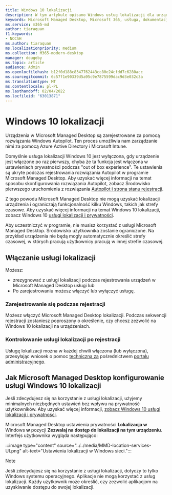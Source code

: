 ```yaml
---
title: Windows 10 lokalizacji
description: W tym artykule opisano Windows usług lokalizacji dla urządzeń
keywords: Microsoft Managed Desktop, Microsoft 365, usługa, dokumentacja
ms.service: m365-md
author: tiaraquan
f1.keywords:
- NOCSH
ms.author: tiaraquan
ms.localizationpriority: medium
ms.collection: M365-modern-desktop
manager: dougeby
ms.topic: article
audience: Admin
ms.openlocfilehash: b12f0d188c8347762443cc80e24cfdd7c6280acc
ms.sourcegitcommit: 6c57f1e90339d5a95c9e7875599dac9d3e032c3a
ms.translationtype: MT
ms.contentlocale: pl-PL
ms.lasthandoff: 02/04/2022
ms.locfileid: "63013871"
---
```

# <a name="windows-10-location-service"></a>Windows 10 lokalizacji

Urządzenia w Microsoft Managed Desktop są zarejestrowane za pomocą rozwiązania Windows Autopilot. Ten proces umożliwia nam zarządzanie nimi za pomocą Azure Active Directory i Microsoft Intune.

Domyślnie usługa lokalizacji Windows 10 jest wyłączona, gdy urządzenie jest włączone po raz pierwszy, chyba że ta funkcja jest włączona w ustawieniach prywatności podczas "out of box experience". Te ustawienia są ukryte podczas rejestrowania rozwiązania Autopilot w programie Microsoft Managed Desktop. Aby uzyskać więcej informacji na temat sposobu skonfigurowania rozwiązania Autopilot, zobacz Środowisko pierwszego uruchomienia z rozwiązania [Autopilot i strona stanu rejestracji](esp-first-run.md).

Z tego powodu Microsoft Managed Desktop nie mogą uzyskać lokalizacji urządzenia i ograniczają funkcjonalność kilku Windows, takich jak strefy czasowe. Aby uzyskać więcej informacji na temat Windows 10 lokalizacji, zobacz Windows 10 [usługi lokalizacji i prywatności](https://support.microsoft.com/windows/windows-10-location-service-and-privacy-3a8eee0a-5b0b-dc07-eede-2a5ca1c49088).

Aby uczestniczyć w programie, nie musisz korzystać z usługi Microsoft Managed Desktop. Środowisko użytkownika zostanie ograniczone. Na przykład urządzenia nie będą mogły automatycznie określić strefy czasowej, w których pracują użytkownicy pracują w innej strefie czasowej.

## <a name="enable-the-location-service"></a>Włączanie usługi lokalizacji

Możesz:

- zrezygnować z usługi lokalizacji podczas rejestrowania urządzeń w Microsoft Managed Desktop usługi lub
- Po zarejestrowaniu możesz włączyć lub wyłączyć usługę.

### <a name="opt-in-during-enrollment"></a>Zarejestrowanie się podczas rejestracji

Możesz włączyć Microsoft Managed Desktop lokalizacji. Podczas sekwencji rejestracji zostaniesz poproszony o określenie, czy chcesz zezwolić na Windows 10 lokalizacji na urządzeniach.

### <a name="control-the-location-service-after-enrollment"></a>Kontrolowanie usługi lokalizacji po rejestracji

Usługę lokalizacji można w każdej chwili włączona (lub wyłączona), przesyłając wniosek o pomoc [techniczną za](../working-with-managed-desktop/admin-support.md) pośrednictwem [portalu administracyjnego](access-admin-portal.md).

## <a name="how-microsoft-managed-desktop-configures-the-windows-10-location-service"></a>Jak Microsoft Managed Desktop konfigurowanie usługi Windows 10 lokalizacji

Jeśli zdecydujesz się na korzystanie z usługi lokalizacji, użyjemy minimalnych niezbędnych ustawień bez wpływu na prywatność użytkowników. Aby uzyskać więcej informacji, [zobacz Windows 10 usługi lokalizacji i prywatności](https://support.microsoft.com/windows/windows-10-location-service-and-privacy-3a8eee0a-5b0b-dc07-eede-2a5ca1c49088).

Microsoft Managed Desktop ustawienia prywatności **Lokalizacja w** Windows **w** pozycji **Zezwalaj na dostęp do lokalizacji na tym urządzeniu**. Interfejs użytkownika wygląda następująco:

 :::image type="content" source="../../media/MMD-location-services-UI.png" alt-text="Ustawienia lokalizacji w Windows sieci.":::

> [!NOTE]
> Jeśli zdecydujesz się na korzystanie z usługi lokalizacji, dotyczy to tylko Windows systemu operacyjnego. Aplikacje nie mogą korzystać z usług lokalizacji. Każdy użytkownik może określić, czy zezwolić aplikacjom na uzyskiwanie dostępu do swojej lokalizacji.
